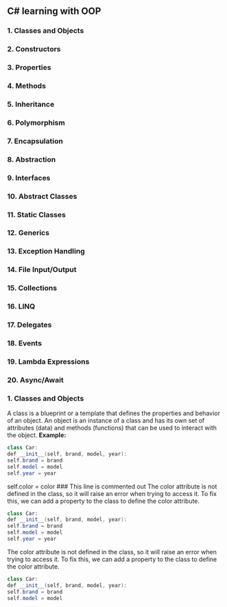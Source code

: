 ## C# learning with OOP
### 1. Classes and Objects
### 2. Constructors
### 3. Properties
### 4. Methods
### 5. Inheritance
### 6. Polymorphism
### 7. Encapsulation
### 8. Abstraction
### 9. Interfaces
### 10. Abstract Classes
### 11. Static Classes
### 12. Generics
### 13. Exception Handling
### 14. File Input/Output
### 15. Collections
### 16. LINQ
### 17. Delegates
### 18. Events
### 19. Lambda Expressions
### 20. Async/Await
###
### 1. Classes and Objects
A class is a blueprint or a template that defines the properties and behavior of an object.
An object is an instance of a class and has its own set of attributes (data) and
methods (functions) that can be used to interact with the object.
**Example:**
```c#
class Car:
def __init__(self, brand, model, year):
self.brand = brand
self.model = model
self.year = year
```
self.color = color  ### This line is commented out
The color attribute is not defined in the class, so it will raise an error when trying to
access it.
To fix this, we can add a property to the class to define the color attribute.
```c#
class Car:
def __init__(self, brand, model, year):
self.brand = brand
self.model = model
self.year = year
```
The color attribute is not defined in the class, so it will raise an error when trying to
access it.
To fix this, we can add a property to the class to define the color attribute.
```c#
class Car:
def __init__(self, brand, model, year):
self.brand = brand
self.model = model
```
